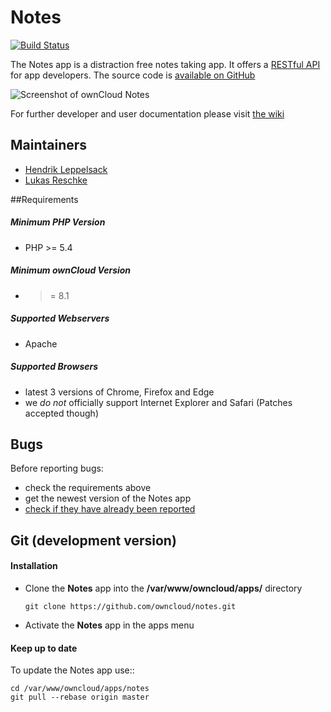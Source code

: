 # Notes

[![Build Status](https://drone.owncloud.com/api/badges/owncloud/notes/status.svg?branch=master)](https://drone.owncloud.com/owncloud/notes)

The Notes app is a distraction free notes taking app. It offers a [RESTful API](https://github.com/owncloud/notes/wiki/API-0.2) for app developers. The source code is [available on GitHub](https://github.com/owncloud/notes)

![Screenshot of ownCloud Notes](https://cloud.githubusercontent.com/assets/4741199/17731273/e557b5fe-646c-11e6-9975-d6b242454482.png)

For further developer and user documentation please visit [the wiki](https://github.com/owncloud/notes/wiki)

## Maintainers
- [Hendrik Leppelsack](https://github.com/Henni)
- [Lukas Reschke](https://github.com/LukasReschke)

##Requirements
##### Minimum PHP Version
* PHP >= 5.4

##### Minimum ownCloud Version
* >= 8.1

##### Supported Webservers
* Apache

##### Supported Browsers
* latest 3 versions of Chrome, Firefox and Edge 
* we *do not* officially support Internet Explorer and Safari (Patches accepted though)


## Bugs
Before reporting bugs:

* check the requirements above
* get the newest version of the Notes app
* [check if they have already been reported](https://github.com/owncloud/notes/issues?state=open)


## Git (development version)

#### Installation

* Clone the **Notes** app into the **/var/www/owncloud/apps/** directory

    ```git clone https://github.com/owncloud/notes.git```

* Activate the **Notes** app in the apps menu


#### Keep up to date

To update the Notes app use::

    cd /var/www/owncloud/apps/notes
    git pull --rebase origin master
